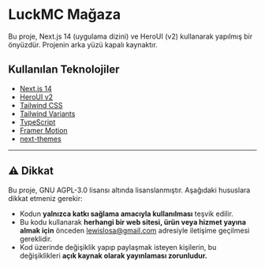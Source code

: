 


# LuckMC Mağaza

Bu proje, Next.js 14 (uygulama dizini) ve HeroUI (v2) kullanarak yapılmış bir önyüzdür.
Projenin arka yüzü kapalı kaynaktır.

## Kullanılan Teknolojiler

  * [Next.js 14](https://nextjs.org/docs/getting-started)
  * [HeroUI v2](https://heroui.com/)
  * [Tailwind CSS](https://tailwindcss.com/)
  * [Tailwind Variants](https://tailwind-variants.org)
  * [TypeScript](https://www.typescriptlang.org/)
  * [Framer Motion](https://www.framer.com/motion/)
  * [next-themes](https://github.com/pacocoursey/next-themes)

-----

## ⚠️ Dikkat

Bu proje, GNU AGPL-3.0 lisansı altında lisanslanmıştır. Aşağıdaki hususlara dikkat etmeniz gerekir:

  * Kodun **yalnızca katkı sağlama amacıyla kullanılması** teşvik edilir.
  * Bu kodu kullanarak **herhangi bir web sitesi, ürün veya hizmet yayına almak için** önceden [lewislosa@gmail.com](mailto:lewislosa@gmail.com) adresiyle iletişime geçilmesi gereklidir.
  * Kod üzerinde değişiklik yapıp paylaşmak isteyen kişilerin, bu değişiklikleri **açık kaynak olarak yayınlaması zorunludur.**
